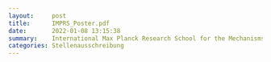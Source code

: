 ```yaml
---
layout:     post
title:      IMPRS_Poster.pdf
date:       2022-01-08 13:15:38
summary:    International Max Planck Research School for the Mechanisms of Mental Function and Dysfunction in Tübingen
categories: Stellenausschreibung
---
```


<object data="{{ site.url }}/pdfs/IMPRS_Poster.pdf" width="650" height="800" type='application/pdf'></object>
